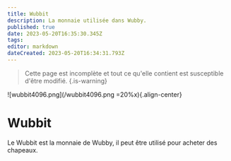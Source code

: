 ```yaml
---
title: Wubbit
description: La monnaie utilisée dans Wubby.
published: true
date: 2023-05-20T16:35:30.345Z
tags: 
editor: markdown
dateCreated: 2023-05-20T16:34:31.793Z
---
```


> Cette page est incomplète et tout ce qu'elle contient est susceptible d'être modifié.
{.is-warning}

![wubbit4096.png](/wubbit4096.png =20%x){.align-center}

# Wubbit

Le Wubbit est la monnaie de Wubby, il peut être utilisé pour acheter des chapeaux.